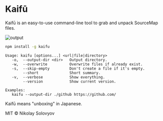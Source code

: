 # Kaifū

Kaifū is an easy-to-use command-line tool to grab and unpack SourceMap files.

![output](https://user-images.githubusercontent.com/1009876/112725572-f57d6900-8f29-11eb-8d52-f3af0fc6772b.gif)

```bash
npm install -g kaifu
```

```text
Usage: kaifu [options...] <url|file|directory>
   -o,  --output-dir <dir>   Output directory.
   -w,  --overwrite          Overwrite files if already exist.
   -s,  --skip-empty         Don't create a file if it's empty.
        --short              Short summary.
   -v,  --verbose            Show everything.
        --version            Show current version.
   
Examples:
   kaifu --output-dir ./github https://github.com/
```

Kaifū means "unboxing" in Japanese.

MIT &copy; Nikolay Solovyov
